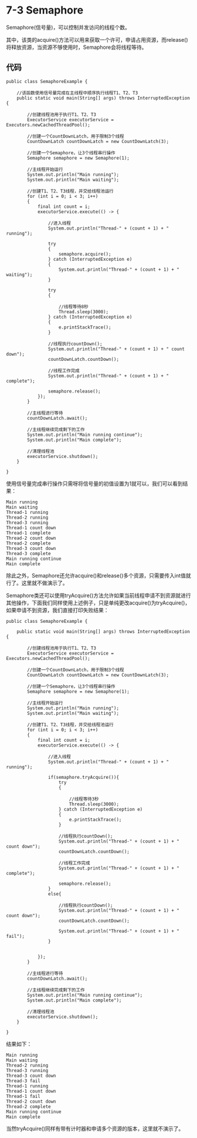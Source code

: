 # 7-3 Semaphore

Semaphore(信号量)，可以控制并发访问的线程个数。

其中，该类的acquire()方法可以用来获取一个许可，申请占用资源，而release()将释放资源，当资源不够使用时，Semaphore会将线程等待。

## 代码

    public class SemaphoreExample {

        //该函数使用信号量完成在主线程中顺序执行线程T1、T2、T3
        public static void main(String[] args) throws InterruptedException {

            //创建线程池用于执行T1、T2、T3
            ExecutorService executorService = Executors.newCachedThreadPool();

            //创建一个CountDownLatch，用于限制3个线程
            CountDownLatch countDownLatch = new CountDownLatch(3);

            //创建一个Semaphore，让3个线程串行操作
            Semaphore semaphore = new Semaphore(1);

            //主线程开始运行
            System.out.println("Main running");
            System.out.println("Main waiting");

            //创建T1、T2、T3线程，并交给线程池运行
            for (int i = 0; i < 3; i++)
            {
                final int count = i;
                executorService.execute(() -> {

                    //进入线程
                    System.out.println("Thread-" + (count + 1) + " running");

                    try
                    {
                        semaphore.acquire();
                    } catch (InterruptedException e)
                    {
                        System.out.println("Thread-" + (count + 1) + " waiting");
                    }

                    try
                    {

                        //线程等待8秒
                        Thread.sleep(3000);
                    } catch (InterruptedException e)
                    {
                        e.printStackTrace();
                    }

                    //线程执行countDown();
                    System.out.println("Thread-" + (count + 1) + " count down");
                    countDownLatch.countDown();

                    //线程工作完成
                    System.out.println("Thread-" + (count + 1) + " complete");

                    semaphore.release();
                });
            }

            //主线程进行等待
            countDownLatch.await();

            //主线程继续完成剩下的工作
            System.out.println("Main running continue");
            System.out.println("Main complete");

            //清理线程池
            executorService.shutdown();
        }

    }

使用信号量完成串行操作只需呀将信号量的初值设置为1就可以，我们可以看到结果：

    Main running
    Main waiting
    Thread-1 running
    Thread-2 running
    Thread-3 running
    Thread-1 count down
    Thread-1 complete
    Thread-2 count down
    Thread-2 complete
    Thread-3 count down
    Thread-3 complete
    Main running continue
    Main complete

除此之外，Semaphore还允许acquire()和release()多个资源，只需要传入int值就行了。这里就不做演示了。

Semaphore类还可以使用tryAcquire()方法允许如果当前线程申请不到资源就进行其他操作，下面我们同样使用上述例子，只是单纯更改acquire()为tryAcquire()，如果申请不到资源，我们直接打印失败结果：

    public class SemaphoreExample {

        public static void main(String[] args) throws InterruptedException {

            //创建线程池用于执行T1、T2、T3
            ExecutorService executorService = Executors.newCachedThreadPool();

            //创建一个CountDownLatch，用于限制3个线程
            CountDownLatch countDownLatch = new CountDownLatch(3);

            //创建一个Semaphore，让3个线程串行操作
            Semaphore semaphore = new Semaphore(1);

            //主线程开始运行
            System.out.println("Main running");
            System.out.println("Main waiting");

            //创建T1、T2、T3线程，并交给线程池运行
            for (int i = 0; i < 3; i++)
            {
                final int count = i;
                executorService.execute(() -> {

                    //进入线程
                    System.out.println("Thread-" + (count + 1) + " running");

                    if(semaphore.tryAcquire()){
                        try
                        {

                            //线程等待3秒
                            Thread.sleep(3000);
                        } catch (InterruptedException e)
                        {
                            e.printStackTrace();
                        }

                        //线程执行countDown();
                        System.out.println("Thread-" + (count + 1) + " count down");
                        countDownLatch.countDown();

                        //线程工作完成
                        System.out.println("Thread-" + (count + 1) + " complete");

                        semaphore.release();
                    }
                    else{

                        //线程执行countDown();
                        System.out.println("Thread-" + (count + 1) + " count down");
                        countDownLatch.countDown();

                        System.out.println("Thread-" + (count + 1) + " fail");
                    }


                });
            }

            //主线程进行等待
            countDownLatch.await();

            //主线程继续完成剩下的工作
            System.out.println("Main running continue");
            System.out.println("Main complete");

            //清理线程池
            executorService.shutdown();
        }

    }

结果如下：

    Main running
    Main waiting
    Thread-2 running
    Thread-3 running
    Thread-3 count down
    Thread-3 fail
    Thread-1 running
    Thread-1 count down
    Thread-1 fail
    Thread-2 count down
    Thread-2 complete
    Main running continue
    Main complete

当然tryAcquire()同样有带有计时器和申请多个资源的版本，这里就不演示了。